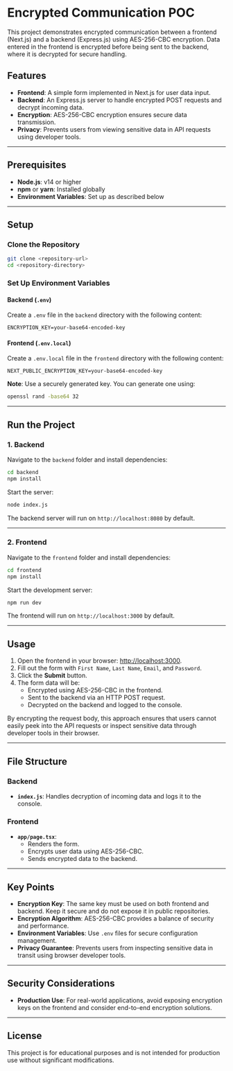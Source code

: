 
# Encrypted Communication POC

This project demonstrates encrypted communication between a frontend (Next.js) and a backend (Express.js) using AES-256-CBC encryption. Data entered in the frontend is encrypted before being sent to the backend, where it is decrypted for secure handling.

## Features
- **Frontend**: A simple form implemented in Next.js for user data input.
- **Backend**: An Express.js server to handle encrypted POST requests and decrypt incoming data.
- **Encryption**: AES-256-CBC encryption ensures secure data transmission.
- **Privacy**: Prevents users from viewing sensitive data in API requests using developer tools.

---

## Prerequisites
- **Node.js**: v14 or higher
- **npm** or **yarn**: Installed globally
- **Environment Variables**: Set up as described below

---

## Setup

### Clone the Repository
```bash
git clone <repository-url>
cd <repository-directory>
```

### Set Up Environment Variables

#### **Backend (`.env`)**
Create a `.env` file in the `backend` directory with the following content:
```env
ENCRYPTION_KEY=your-base64-encoded-key
```

#### **Frontend (`.env.local`)**
Create a `.env.local` file in the `frontend` directory with the following content:
```env
NEXT_PUBLIC_ENCRYPTION_KEY=your-base64-encoded-key
```

**Note**: Use a securely generated key. You can generate one using:
```bash
openssl rand -base64 32
```

---

## Run the Project

### 1. Backend
Navigate to the `backend` folder and install dependencies:
```bash
cd backend
npm install
```

Start the server:
```bash
node index.js
```

The backend server will run on `http://localhost:8080` by default.

---

### 2. Frontend
Navigate to the `frontend` folder and install dependencies:
```bash
cd frontend
npm install
```

Start the development server:
```bash
npm run dev
```

The frontend will run on `http://localhost:3000` by default.

---

## Usage

1. Open the frontend in your browser: [http://localhost:3000](http://localhost:3000).
2. Fill out the form with `First Name`, `Last Name`, `Email`, and `Password`.
3. Click the **Submit** button.
4. The form data will be:
   - Encrypted using AES-256-CBC in the frontend.
   - Sent to the backend via an HTTP POST request.
   - Decrypted on the backend and logged to the console.

By encrypting the request body, this approach ensures that users cannot easily peek into the API requests or inspect sensitive data through developer tools in their browser.

---

## File Structure

### Backend
- **`index.js`**: Handles decryption of incoming data and logs it to the console.

### Frontend
- **`app/page.tsx`**: 
  - Renders the form.
  - Encrypts user data using AES-256-CBC.
  - Sends encrypted data to the backend.

---

## Key Points
- **Encryption Key**: The same key must be used on both frontend and backend. Keep it secure and do not expose it in public repositories.
- **Encryption Algorithm**: AES-256-CBC provides a balance of security and performance.
- **Environment Variables**: Use `.env` files for secure configuration management.
- **Privacy Guarantee**: Prevents users from inspecting sensitive data in transit using browser developer tools.

---

## Security Considerations
- **Production Use**: For real-world applications, avoid exposing encryption keys on the frontend and consider end-to-end encryption solutions.

---

## License
This project is for educational purposes and is not intended for production use without significant modifications.
